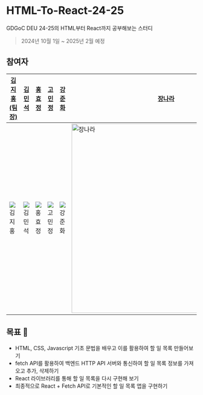 # HTML-To-React-24-25
GDGoC DEU 24-25의 HTML부터 React까지 공부해보는 스터디

> 2024년 10월 1일 ~ 2025년 2월 예정

## 참여자

| [김지홍(팀장)](https://github.com/jihongeek)                                    | [김민석](https://github.com/minseok419)                                              | [홍효정](https://github.com/hyojeong0407)                                             | [고민정](https://github.com/kominjung04)                                         | [강준화](https://github.com/Junhwakang)                                            | [장나라](https://github.com/jangnavi)                                        | 
| ------------------------------------------------------------------------------- | -------------------------------------------------------------------------------- | ------------------------------------------------------------------------------- | -------------------------------------------------------------------------------- | ------------------------------------------------------------------------------- | ------------------------------------------------------------------------------- | 
| <img src="https://avatars.githubusercontent.com/u/34394165?v=4" alt="김지홍" /> | <img src="https://avatars.githubusercontent.com/u/165635338?v=4" alt="김민석" /> | <img src="https://avatars.githubusercontent.com/u/137891816?&v=4" alt="홍효정" /> | <img src="https://avatars.githubusercontent.com/u/144197755?s=96&v=4" alt="고민정" /> | <img src="https://avatars.githubusercontent.com/u/165790681?s=96&v=4" alt="강준화" /> | <img width="500px" src="https://upload.wikimedia.org/wikipedia/commons/thumb/d/d9/Icon-round-Question_mark.svg/2048px-Icon-round-Question_mark.svg.png" alt="장나라" /> |

## 목표 🏁

- HTML, CSS, Javascript 기초 문법을 배우고 이를 활용하여 할 일 목록 만들어보기
- fetch API를 활용하여 백엔드 HTTP API 서버와 통신하여 할 일 목록 정보를 가져오고 추가, 삭제하기
- React 라이브러리를 통해 할 일 목록을 다시 구현해 보기
- 최종적으로 React + Fetch API로 기본적인 할 일 목록 앱을 구현하기